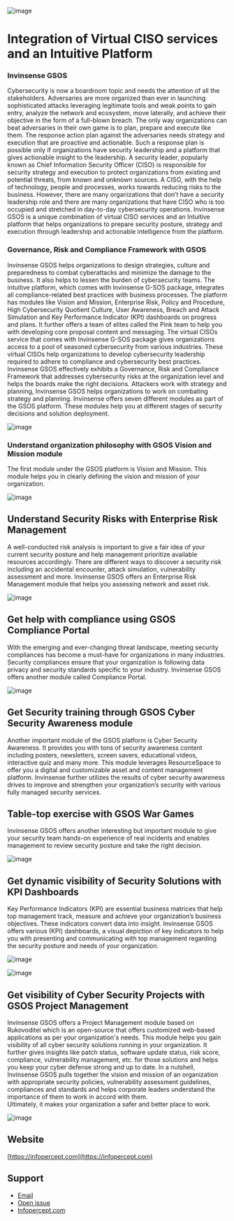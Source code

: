 ![image](https://user-images.githubusercontent.com/77421927/157167700-3808fb80-9b87-419d-8c54-2021e19837be.png)

<h1>Integration of Virtual CISO services and an Intuitive Platform</h1>
 
### Invinsense GSOS
Cybersecurity is now a boardroom topic and needs the attention of all the stakeholders. Adversaries are more organized than ever in launching sophisticated attacks leveraging legitimate tools and weak points to gain entry, analyze the network and ecosystem, move laterally, and achieve their objective in the form of a full-blown breach.
The only way organizations can beat adversaries in their own game is to plan, prepare and execute like them. The response action plan against the adversaries needs strategy and execution that are proactive and actionable. 
Such a response plan is possible only if organizations have security leadership and a platform that gives actionable insight to the leadership. A security leader, popularly known as Chief Information Security Officer (CISO) is responsible for security strategy and execution to protect organizations from existing and potential threats, from known and unknown sources. A CISO, with the help of technology, people and processes, works towards reducing risks to the business.
However, there are many organizations that don’t have a security leadership role and there are many organizations that have CISO who is too occupied and stretched in day-to-day cybersecurity operations. 
Invinsense GSOS is a unique combination of virtual CISO services and an Intuitive platform that helps organizations to prepare security posture, strategy and execution through leadership and actionable intelligence from the platform.

### Governance, Risk and Compliance Framework with GSOS
Invinsense GSOS helps organizations to design strategies, culture and preparedness to combat cyberattacks and minimize the damage to the business. It also helps to lessen the burden of cybersecurity teams.
The intuitive platform, which comes with Invinsense G-SOS package, integrates all compliance-related best practices with business processes. The platform has modules like Vision and Mission, Enterprise Risk, Policy and Procedure, High Cybersecurity Quotient Culture, User Awareness, Breach and Attack Simulation and Key Performance Indicator (KPI) dashboards on progress and plans. It further offers a team of elites called the Pink team to help you with developing core proposal content and messaging.
The virtual CISOs service that comes with Invinsense G-SOS package gives organizations access to a pool of seasoned cybersecurity from various industries. These virtual CISOs help organizations to develop cybersecurity leadership required to adhere to compliance and cybersecurity best practices.
Invinsense GSOS effectively exhibits a Governance, Risk and Compliance Framework that addresses cybersecurity risks at the organization level and helps the boards make the right decisions.
Attackers work with strategy and planning, Invinsense GSOS helps organizations to work on combating strategy and planning.
Invinsense offers seven different modules as part of the GSOS platform. These modules help you at different stages of security decisions and solution deployment.
 
 ![image](https://user-images.githubusercontent.com/77421927/157168135-dbdd1168-013f-4dc8-a185-659ee692f911.png)
  
### Understand organization philosophy with GSOS Vision and Mission module
The first module under the GSOS platform is Vision and Mission. This module helps you in clearly defining the vision and mission of your organization.

 ![image](https://user-images.githubusercontent.com/77421927/157171384-68d26420-c69b-4810-a1b9-60185b265d61.png)

## Understand Security Risks with Enterprise Risk Management
A well-conducted risk analysis is important to give a fair idea of your current security posture and help management prioritize available resources accordingly. There are different ways to discover a security risk including an accidental encounter, attack simulation, vulnerability assessment and more. 
Invinsense GSOS offers an Enterprise Risk Management module that helps you assessing network and asset risk.
  
![image](https://user-images.githubusercontent.com/77421927/157175073-0d17a54c-6b7a-4c2b-93e0-42d3a64813f6.png)

## Get help with compliance using GSOS Compliance Portal
With the emerging and ever-changing threat landscape,  meeting security compliances has become a must-have for organizations in many industries. Security compliances ensure that your organization is following data privacy and security standards specific to your industry. 
Invinsense GSOS offers another module called Compliance Portal.
 
 ![image](https://user-images.githubusercontent.com/77421927/157171235-d75824e0-ec5b-47ce-8aee-b8c770aa5094.png)

## Get Security training through GSOS Cyber Security Awareness module
Another important module of the GSOS platform is Cyber Security Awareness. It provides you with tons of security awareness content including posters, newsletters, screen savers, educational videos, interactive quiz and many more. This module leverages ResourceSpace to offer you a digital and customizable asset and content management platform. Invinsense further utilizes the results of cyber security awareness drives to improve and strengthen your organization’s security with various fully managed security services.

## Table-top exercise with GSOS War Games
Invinsense GSOS offers another interesting but important module to give your security team hands-on experience of real incidents and enables management to review security posture and take the right decision. 

![image](https://user-images.githubusercontent.com/77421927/157172758-df3e3990-94d4-4637-b8a5-b6f4fdfc2384.png)
 
## Get dynamic visibility of Security Solutions with KPI Dashboards
Key Performance Indicators (KPI) are essential business matrices that help top management track, measure and achieve your organization’s business objectives. These indicators convert data into insight.
Invinsense GSOS offers various (KPI) dashboards, a visual depiction of key indicators to help you with presenting and communicating with top management regarding the security posture and needs of your organization. 

 ![image](https://user-images.githubusercontent.com/77421927/157175821-e647008c-87b8-43a5-b01d-e21316cc5dd1.png)
 
 ![image](https://user-images.githubusercontent.com/77421927/157185962-37c8ddca-6b13-4ae7-9711-47db2f047df0.png)
 
## Get visibility of Cyber Security Projects with GSOS Project Management 
Invinsense GSOS offers a Project Management module based on Rukovoditel which is an open-source that offers customized web-based applications as per your organization's needs.
This module helps you gain visibility of all cyber security solutions running in your organization. It further gives insights like patch status, software update status, risk score, compliance, vulnerability management, etc. for those solutions and helps you keep your cyber defense strong and up to date.
In a nutshell, Invinsense GSOS pulls together the vision and mission of an organization with appropriate security policies, vulnerability assessment guidelines, compliances and standards and helps corporate leaders understand the importance of them to work in accord with them.  
Ultimately, it makes your organization a safer and better place to work. 

![image](https://user-images.githubusercontent.com/77421927/157186152-b89c0d5b-8f8a-45e6-bfbc-ab155d9d70d2.png)

## Website
[https://infopercept.com](https://infopercept.com)

## Support
* [Email](mailto:sos@infopercept.com)
* [Open issue](https://github.com/Infopercept/gsos/issues)
* [Infopercept.com](https://infopercept.com/contact)

